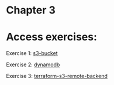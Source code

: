# Chapter 3
# Access exercises:

Exercise 1:
[s3-bucket](https://github.com/ion-onboarding/book-terraform-up/tree/main/ch3/s3-bucket)

Exercise 2:
[dynamodb](https://github.com/ion-onboarding/book-terraform-up/tree/main/ch3/dynamodb)

Exercise 3:
[terraform-s3-remote-backend](https://github.com/ion-onboarding/book-terraform-up/tree/main/ch3/terraform-s3-remote-backend)